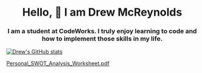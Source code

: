 <h1 align="center">Hello, 🖖 I am Drew McReynolds</h1>

<h3 align="center">I am a student at CodeWorks. I truly enjoy learning to code and how to implement those skills in my life.</h3>

[![Drew's GitHub stats](https://github-readme-stats.vercel.app/api?username=drewmcreynolds)](https://github.com/drewmcreynolds/github-readme-stats)


[Personal_SWOT_Analysis_Worksheet.pdf](https://github.com/drewmcreynolds/drewmcreynolds/files/7137401/Personal_SWOT_Analysis_Worksheet.pdf)





